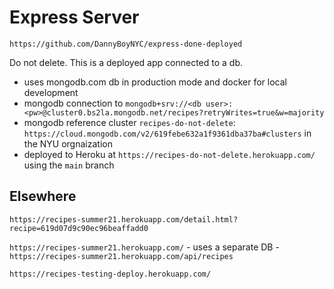 # Express Server

`https://github.com/DannyBoyNYC/express-done-deployed`

Do not delete. This is a deployed app connected to a db.

- uses mongodb.com db in production mode and docker for local development
- mongodb connection to `mongodb+srv://<db user>:<pw>@cluster0.bs2la.mongodb.net/recipes?retryWrites=true&w=majority`
- mongodb reference cluster `recipes-do-not-delete`: `https://cloud.mongodb.com/v2/619febe632a1f9361dba37ba#clusters` in the NYU orgnaization
- deployed to Heroku at `https://recipes-do-not-delete.herokuapp.com/` using the `main` branch

## Elsewhere

`https://recipes-summer21.herokuapp.com/detail.html?recipe=619d07d9c90ec96beaffadd0`

`https://recipes-summer21.herokuapp.com/` - uses a separate DB - `https://recipes-summer21.herokuapp.com/api/recipes`

`https://recipes-testing-deploy.herokuapp.com/`
